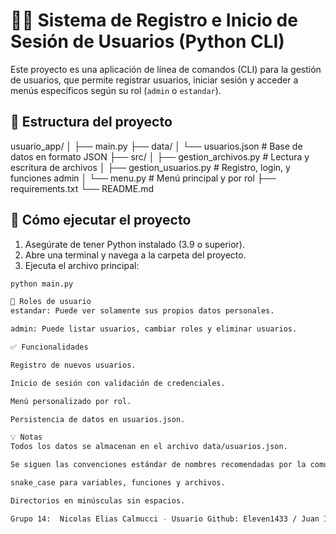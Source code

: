# 🧑‍💻 Sistema de Registro e Inicio de Sesión de Usuarios (Python CLI)

Este proyecto es una aplicación de línea de comandos (CLI) para la gestión de usuarios, que permite registrar usuarios, iniciar sesión y acceder a menús específicos según su rol (`admin` o `estandar`).

## 📁 Estructura del proyecto

usuario_app/
│
├── main.py
├── data/
│ └── usuarios.json # Base de datos en formato JSON
├── src/
│ ├── gestion_archivos.py # Lectura y escritura de archivos
│ ├── gestion_usuarios.py # Registro, login, y funciones admin
│ └── menu.py # Menú principal y por rol
├── requirements.txt
└── README.md


## 🚀 Cómo ejecutar el proyecto

1. Asegúrate de tener Python instalado (3.9 o superior).
2. Abre una terminal y navega a la carpeta del proyecto.
3. Ejecuta el archivo principal:

```bash
python main.py

👥 Roles de usuario
estandar: Puede ver solamente sus propios datos personales.

admin: Puede listar usuarios, cambiar roles y eliminar usuarios.

✅ Funcionalidades

Registro de nuevos usuarios.

Inicio de sesión con validación de credenciales.

Menú personalizado por rol.

Persistencia de datos en usuarios.json.

💡 Notas
Todos los datos se almacenan en el archivo data/usuarios.json.

Se siguen las convenciones estándar de nombres recomendadas por la comunidad Python:

snake_case para variables, funciones y archivos.

Directorios en minúsculas sin espacios.

Grupo 14:  Nicolas Elias Calmucci - Usuario Github: Eleven1433 / Juan Ignacio Alonso - Usuario Github: juanignacioalonso  / Cesar Ramiro Ruggieri - Usuario Github: subrami22 
